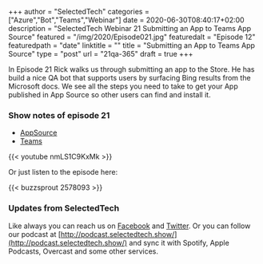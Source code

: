 +++
author = "SelectedTech"
categories = ["Azure","Bot","Teams","Webinar"]
date = 2020-06-30T08:40:17+02:00
description = "SelectedTech Webinar 21 Submitting an App to Teams App Source"
featured = "/img/2020/Episode021.jpg"
featuredalt = "Episode 12"
featuredpath = "date"
linktitle = ""
title = "Submitting an App to Teams App Source"
type = "post"
url = "21qa-365"
draft = true
+++

In Episode 21 Rick walks us through submitting an app to the Store. He has build a nice QA bot that supports users by surfacing Bing results from the Microsoft docs. We see all the steps you need to take to get your App published in App Source so other users can find and install it.

### Show notes of episode 21

- [AppSource](https://appsource.microsoft.com/en-GB/)
- [Teams](https://docs.microsoft.com/en-us/microsoftteams/platform/concepts/deploy-and-publish/appsource/publish)

{{< youtube nmLS1C9KxMk >}}

Or just listen to the episode here:

{{< buzzsprout 2578093 >}}

### Updates from SelectedTech

Like always you can reach us on [Facebook](https://www.facebook.com/SelectedTechPage/) and [Twitter](https://twitter.com/selectedtech). Or you can follow our podcast at [http://podcast.selectedtech.show/](http://podcast.selectedtech.show/) and sync it with Spotify, Apple Podcasts, Overcast and some other services.
